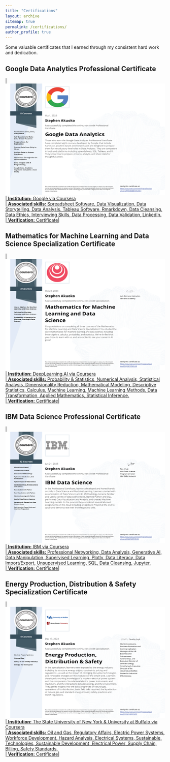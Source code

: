 ```yaml
---
title: "Certifications"
layout: archive
sitemap: true
permalink: /certifications/
author_profile: true
---
```


Some valuable certificates that I earned through my consistent hard work and dedication.

## Google Data Analytics Professional Certificate

| <a href="/assets/images/GoogleAnalytics/Coursera Google Data Analytics Professional Certificate.jpg"><img src="/assets/images/GoogleAnalytics/Coursera Google Data Analytics Professional Certificate.jpg" width="600px" height="350px" alt=""> | **Institution:** Google via Coursera <br>|
**Associated skills:** Spreadsheet Software, Data Visualization, Data Storytelling, Data Analysis, Tableau Software, Rmarkdown, Data Cleansing, Data Ethics, Interviewing Skills, Data Processing, Data Validation, LinkedIn.<br>|
**Verification:** [Certificate](https://coursera.org/share/3b579c6c0bc719d9008811562419a238)|

## Mathematics for Machine Learning and Data Science Specialization Certificate

| <a href="/assets/images/ML4math/Mathematics for Machine Learning and Data Science.jpg"><img src="/assets/images/ML4math/Mathematics for Machine Learning and Data Science.jpg" width="600px" height="350px" alt=""> | **Institution:** DeepLearning.AI via Coursera <br>|
**Associated skills:** Probability & Statistics, Numerical Analysis, Statistical Analysis, Dimensionality Reduction, Mathematical Modeling, Descriptive Statistics, Calculus, Machine Learning, Machine Learning Methods, Data Transformation, Applied Mathematics, Statistical Inference.<br>|
**Verification:** [Certificate](https://www.coursera.org/account/accomplishments/specialization/F5Q2BCFDPLU8)|

## IBM Data Science Professional Certificate

| <a href="/assets/images/IBMDS/IBM Data Science Professional Certificate.jpg"><img src="/assets/images/IBMDS/IBM Data Science Professional Certificate.jpg" width="600px" height="350px" alt=""> | **Institution:** IBM via Coursera <br>|
**Associated skills:** Professional Networking, Data Analysis, Generative AI, Data Manipulation, Supervised Learning, Plotly, Data Literacy, Data Import/Export, Unsupervised Learning, SQL, Data Cleansing, Jupyter.<br>|
**Verification:** [Certificate](https://coursera.org/share/8e6c49c0020e1f46f805ccfd76856537)|

##  Energy Production, Distribution & Safety Specialization Certificate

| <a href="/assets/images/ProdEnerSafe/Energy Production, Distribution & Safety.jpg"><img src="/assets/images/ProdEnerSafe/Energy Production, Distribution & Safety.jpg" width="600px" height="350px" alt=""> | **Institution:** The State University of New York & University at Buffalo via Coursera <br>|
**Associated skills:** Oil and Gas, Regulatory Affairs, Electric Power Systems, Workforce Development, Hazard Analysis, Electrical Systems, Sustainable, Technologies, Sustainable Development, Electrical Power, Supply Chain, Billing, Safety Standards.<br>|
**Verification:** [Certificate](https://coursera.org/share/efb7a1cc37320aecebc6ae43b14da467)|

